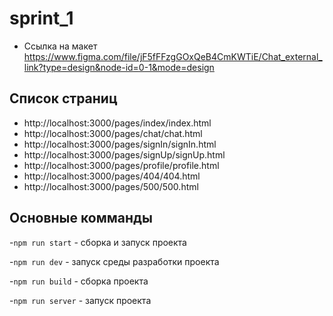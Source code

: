 # sprint_1


- Ссылка на макет https://www.figma.com/file/jF5fFFzgGOxQeB4CmKWTiE/Chat_external_link?type=design&node-id=0-1&mode=design
 
**Список страниц**
-

- http://localhost:3000/pages/index/index.html
- http://localhost:3000/pages/chat/chat.html
- http://localhost:3000/pages/signIn/signIn.html
- http://localhost:3000/pages/signUp/signUp.html
- http://localhost:3000/pages/profile/profile.html
- http://localhost:3000/pages/404/404.html
- http://localhost:3000/pages/500/500.html


**Основные комманды**
-
-`npm run start` - сборка и запуск проекта

-`npm run dev` - запуск среды разработки проекта

-`npm run build` - сборка проекта

-`npm run server` - запуск проекта
